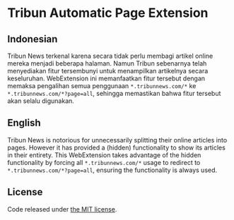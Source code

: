 # Tribun Automatic Page Extension

## Indonesian
Tribun News terkenal karena secara tidak perlu membagi artikel online mereka menjadi beberapa halaman. Namun Tribun sebenarnya telah menyediakan fitur tersembunyi untuk menampilkan artikelnya secara keseluruhan. WebExtension ini memanfaatkan fitur tersebut dengan memaksa pengalihan semua penggunaan `*.tribunnews.com/*` ke `*.tribunnews.com/*?page=all`, sehingga memastikan bahwa fitur tersebut akan selalu digunakan.

## English
Tribun News is notorious for unnecessarily splitting their online articles into pages. However it has provided a (hidden) functionality to show its articles in their entirety. This WebExtension takes advantage of the hidden functionality by forcing all `*.tribunnews.com/*` usage to redirect to `*.tribunnews.com/*?page=all`, ensuring the functionality is always used.

## License

Code released under [the MIT license](LICENSE.txt).
